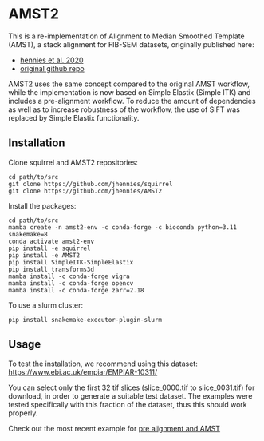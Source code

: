 # AMST2

This is a re-implementation of Alignment to Median Smoothed Template (AMST), a stack alignment for FIB-SEM datasets, 
originally published here: 

 - [hennies et al. 2020](https://www.nature.com/articles/s41598-020-58736-7)
 - [original github repo](https://github.com/jhennies/amst)

AMST2 uses the same concept compared to the original AMST workflow, while the implementation is now based on Simple 
Elastix (Simple ITK) and includes a pre-alignment workflow.
To reduce the amount of dependencies as well as to increase robustness of the workflow, the use of SIFT was replaced
by Simple Elastix functionality.

## Installation

Clone squirrel and AMST2 repositories:
```
cd path/to/src
git clone https://github.com/jhennies/squirrel
git clone https://github.com/jhennies/AMST2
```

Install the packages:
```
cd path/to/src
mamba create -n amst2-env -c conda-forge -c bioconda python=3.11 snakemake=8
conda activate amst2-env
pip install -e squirrel
pip install -e AMST2
pip install SimpleITK-SimpleElastix
pip install transforms3d
mamba install -c conda-forge vigra
mamba install -c conda-forge opencv
mamba install -c conda-forge zarr=2.18
```

To use a slurm cluster:
```
pip install snakemake-executor-plugin-slurm
```

## Usage

To test the installation, we recommend using this dataset: https://www.ebi.ac.uk/empiar/EMPIAR-10311/

You can select only the first 32 tif slices (slice_0000.tif to slice_0031.tif) for download, in order to generate a suitable test dataset. 
The examples were tested specifically with this fraction of the dataset, thus this should work properly.
 
Check out the most recent example for [pre alignment and AMST](examples/simple_pre_alignment_and_amst.md)


